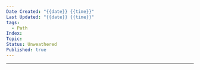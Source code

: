 ```yaml
---
Date Created: "{{date}} {{time}}"
Last Updated: "{{date}} {{time}}"
tags:
  - Path
Index: 
Topic: 
Status: Unweathered
Published: true
---
```

---

